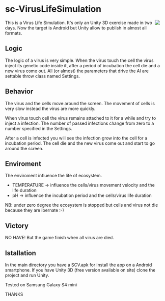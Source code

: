 # sc-VirusLifeSimulation
<img src="https://github.com/Paroca72/sc-VirusLifeSimulation/blob/master/VLS.jpg" align="right" />
This is a Virus Life Simulation. 
It's only an Unity 3D exercise made in two days.
Now the target is Android but Unity allow to publish in almost all formats.

## Logic
The logic of a virus is very simple. 
When the virus touch the cell the virus inject its genetic code inside it, after a period of incubation the cell die and a new virus come out.
All (or almost) the parameters that drive the AI are settable throw class named Settings.

## Behavior
The virus and the cells move around the screen.
The movement of cells is very slow instead the virus are more quickly.

When virus touch cell the virus remains attached to it for a while and try to inject a infection.
The number of passed infections change from zero to a number specified in the Settings.

After a cell is infected you will see the infection grow into the cell for a incubation period.
The cell die and the new virus come out and start to go around the screen.

## Enviroment
The enviroment influence the life of ecosystem.

- TEMPERATURE -> influence the cells/virus movement velocity and the life duration
- pH -> influence the incubation period and the cells/virus life duration

NB: under zero degree the ecosystem is stopped but cells and virus not die because they are ibernate :-)

## Victory
NO HAVE! But the game finish when all virus are died.

## Istallation
In the main directory you have a SCV.apk for install the app on a Android smartphone.
If you have Unity 3D (free version available on site) clone the project and run Unity.

Tested on Samsung Galaxy S4 mini


THANKS
